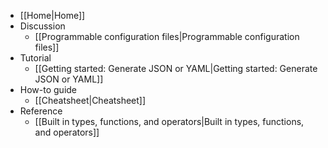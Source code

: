 * [[Home|Home]]
* Discussion
    * [[Programmable configuration files|Programmable configuration files]]
* Tutorial
    * [[Getting started: Generate JSON or YAML|Getting started: Generate JSON or YAML]]
* How-to guide
    * [[Cheatsheet|Cheatsheet]]
* Reference
    * [[Built in types, functions, and operators|Built in types, functions, and operators]]
